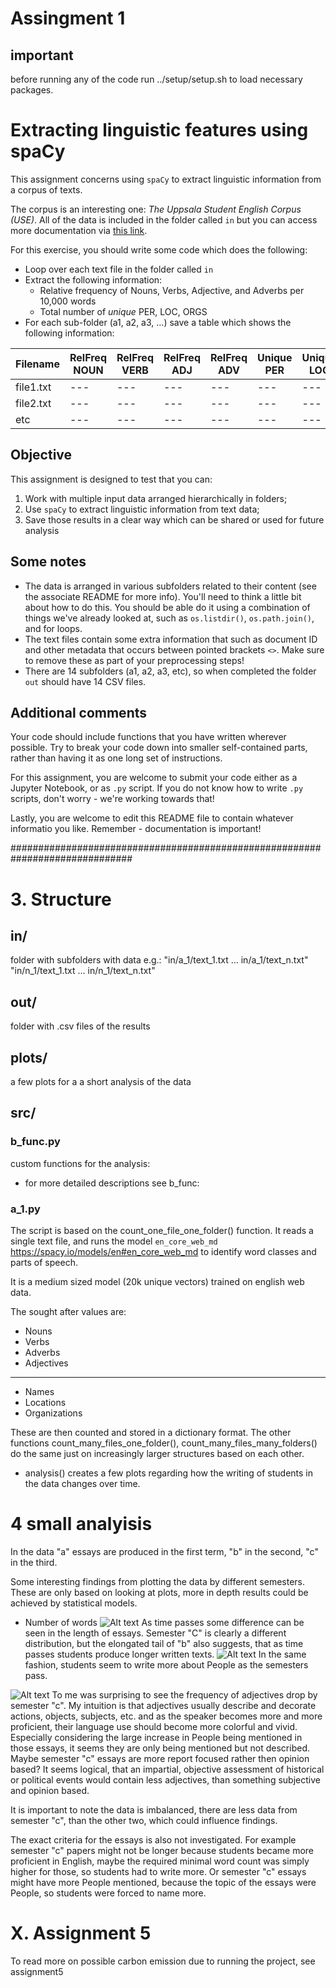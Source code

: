 # Assingment 1

## important
before running any of the code run ../setup/setup.sh to load necessary packages.

# Extracting linguistic features using spaCy

This assignment concerns using ```spaCy``` to extract linguistic information from a corpus of texts.

The corpus is an interesting one: *The Uppsala Student English Corpus (USE)*. All of the data is included in the folder called ```in``` but you can access more documentation via [this link](https://ota.bodleian.ox.ac.uk/repository/xmlui/handle/20.500.12024/2457).

For this exercise, you should write some code which does the following:

- Loop over each text file in the folder called ```in```
- Extract the following information:
    - Relative frequency of Nouns, Verbs, Adjective, and Adverbs per 10,000 words
    - Total number of *unique* PER, LOC, ORGS
- For each sub-folder (a1, a2, a3, ...) save a table which shows the following information:

|Filename|RelFreq NOUN|RelFreq VERB|RelFreq ADJ|RelFreq ADV|Unique PER|Unique LOC|Unique ORG|
|---|---|---|---|---|---|---|---|
|file1.txt|---|---|---|---|---|---|---|
|file2.txt|---|---|---|---|---|---|---|
|etc|---|---|---|---|---|---|---|

## Objective

This assignment is designed to test that you can:

1. Work with multiple input data arranged hierarchically in folders;
2. Use ```spaCy``` to extract linguistic information from text data;
3. Save those results in a clear way which can be shared or used for future analysis

## Some notes

- The data is arranged in various subfolders related to their content (see the associate README for more info). You'll need to think a little bit about how to do this. You should be able do it using a combination of things we've already looked at, such as ```os.listdir()```, ```os.path.join()```, and for loops.
- The text files contain some extra information that such as document ID and other metadata that occurs between pointed brackets ```<>```. Make sure to remove these as part of your preprocessing steps!
- There are 14 subfolders (a1, a2, a3, etc), so when completed the folder ```out``` should have 14 CSV files.

## Additional comments

Your code should include functions that you have written wherever possible. Try to break your code down into smaller self-contained parts, rather than having it as one long set of instructions.

For this assignment, you are welcome to submit your code either as a Jupyter Notebook, or as ```.py``` script. If you do not know how to write ```.py``` scripts, don't worry - we're working towards that!

Lastly, you are welcome to edit this README file to contain whatever informatio you like. Remember - documentation is important!

##############################################################################

# 3. Structure
## in/ 
folder with subfolders with data e.g.: "in/a_1/text_1.txt ... in/a_1/text_n.txt"
                                       "in/n_1/text_1.txt ... in/n_1/text_n.txt"

## out/
folder with .csv files of the results
## plots/
a few plots for a a short analysis of the data
## src/
### b_func.py
custom functions for the analysis:
- for more detailed descriptions see b_func:

### a_1.py
The script is based on the count_one_file_one_folder() function.
It reads a single text file, and runs the model ```en_core_web_md``` https://spacy.io/models/en#en_core_web_md to identify word classes and parts of speech.

It is a medium sized model (20k unique vectors) trained on english web data.

The sought after values are:
- Nouns
- Verbs
- Adverbs
- Adjectives
------------
- Names
- Locations
- Organizations

These are then counted and stored in a dictionary format.
The other functions count_many_files_one_folder(), count_many_files_many_folders() do the same just on increasingly larger structures based on each other.


- analysis()
creates a few plots regarding how the writing of students in the data changes over time.
# 4 small analyisis 
In the data "a" essays are produced in the first term, "b" in the second, "c" in the third.

Some interesting findings from plotting the data by different semesters.
These are only based on looking at plots, more in depth results could be achieved by statistical models. 

- Number of words
![Alt text](./plots/N_WORDS.png)
As time passes some difference can be seen in the length of essays. Semester "C" is clearly a different distribution, but the elongated tail of "b" also suggests, that as time passes students produce longer written texts.
![Alt text](./plots/No.%20Unique%20PER.png)
In the same fashion, students seem to write more about People as the semesters pass.

![Alt text](./plots/RelFreq%20ADJ.png)
To me was surprising to see the frequency of adjectives drop by semester "c". 
My intuition is that adjectives usually describe and decorate actions, objects, subjects, etc. and as the speaker becomes more and more proficient, their language use should become more colorful and vivid. Especially considering the large increase in People being mentioned in those essays, it seems they are only being mentioned but not described. Maybe semester "c" essays are more report focused rather then opinion based? It seems logical, that an impartial, objective assessment of historical or political events would contain less adjectives, than something subjective and opinion based.


It is important to note the data is imbalanced, there are less data from semester "c", than the other two, which could influence findings.

The exact criteria for the essays is also not investigated. For example semester "c" papers might not be longer because students became more proficient in English, maybe the required minimal word count was simply higher for those, so students had to write more. Or semester "c" essays might have more People mentioned, because the topic of the essays were People, so students were forced to name more.


# X. Assignment 5 
To read more on possible carbon emission due to running the project, see assignment5




